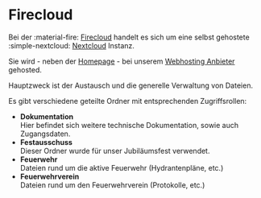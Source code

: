 # Firecloud

Bei der :material-fire: [Firecloud](https://ffw-baudenbach.de/firecloud) handelt es sich um eine selbst gehostete :simple-nextcloud: [Nextcloud](https://nextcloud.com/de/) Instanz.

Sie wird - neben der [Homepage](Homepage.md) - bei unserem [Webhosting Anbieter](../Dienste/ServerProfis.md) gehosted.

Hauptzweck ist der Austausch und die generelle Verwaltung von Dateien.

Es gibt verschiedene geteilte Ordner mit entsprechenden Zugriffsrollen:

* **Dokumentation**  
  Hier befindet sich weitere technische Dokumentation, sowie auch Zugangsdaten.
* **Festausschuss**  
  Dieser Ordner wurde für unser Jubiläumsfest verwendet.
* **Feuerwehr**  
  Dateien rund um die aktive Feuerwehr (Hydrantenpläne, etc.)
* **Feuerwehrverein**  
  Dateien rund um den Feuerwehrverein (Protokolle, etc.)